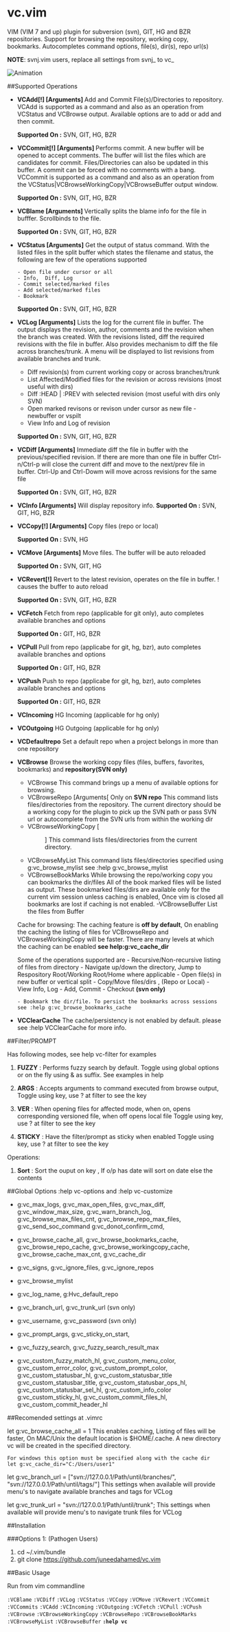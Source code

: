 # vc.vim

VIM (VIM 7 and up) plugin for subversion (svn), GIT, HG and BZR repositories.
Support for browsing the repository, working copy, bookmarks.
Autocompletes command options, file(s), dir(s), repo url(s)

<b>NOTE</b>: svnj.vim users, replace all settings from svnj_ to vc_ 

![Animation][1]
   
[1]: http://i.imgur.com/i5B696t.gif?1

##Supported Operations

* <b>VCAdd[!] [Arguments] </b>
    Add and Commit File(s)/Directories to repository. VCAdd is supported as a command and also as an
    operation from VCStatus and VCBrowse output. Available options are to add or add and then commit.

    <b>Supported On :</b> SVN, GIT, HG, BZR

* <b>VCCommit[!] [Arguments] </b>
    Performs commit. A new buffer will be opened to accept comments. The buffer will list
    the files which are candidates for commit. Files/Directories can also be updated in this buffer. 
    A commit can be forced with no comments with a bang. VCCommit is supported as a command and 
    also as an operation from the VCStatus|VCBrowseWorkingCopy|VCBrowseBuffer output window. 

    <b>Supported On :</b> SVN, GIT, HG, BZR

* <b>VCBlame [Arguments] </b>
    Vertically splits the blame info for the file in bufffer. Scrollbinds to the file.
    
    <b>Supported On :</b> SVN, GIT, HG, BZR

* <b>VCStatus [Arguments]</b>
    Get the output of status command. With the listed files in the split buffer which states the filename
    and status, the following are few of the operations supported

      - Open file under cursor or all 
      - Info,  Diff, Log
      - Commit selected/marked files
      - Add selected/marked files 
      - Bookmark
      
    <b>Supported On :</b> SVN, GIT, HG, BZR

* <b>VCLog [Arguments]</b>
    Lists the log for the current file in buffer.  The output displays the revision, author, comments 
    and the revision when the branch was created. With the revisions listed, diff the required 
    revisions with the file in buffer. Also provides mechanism to diff the file across branches/trunk. 
    A menu will be displayed to list revisions from available branches and trunk. 

    - Diff revision(s) from current working copy or across branches/trunk
    - List Affected/Modified files for the revision or across revisions (most useful with dirs)
    - Diff :HEAD | :PREV  with selected revision (most useful with dirs only SVN)
    - Open marked revisons or revison under cursor as new file - newbuffer or vspilt
    - View Info and Log of revision
    
    <b>Supported On :</b> SVN, GIT, HG, BZR

* <b>VCDiff [Arguments]</b>
    Immediate diff the file in buffer with the previous/specified revision. If there are more than one file in 
    buffer Ctrl-n/Ctrl-p will close the current diff and move to the next/prev file in buffer. 
    Ctrl-Up and Ctrl-Dowm will move across revisions for the same file

    <b>Supported On :</b> SVN, GIT, HG, BZR

* <b>VCInfo [Arguments]</b>
    Will display repository info.
    <b>Supported On :</b> SVN, GIT, HG, BZR

* <b>VCCopy[!] [Arguments]</b>
    Copy files (repo or local)

    <b>Supported On :</b> SVN, HG

* <b>VCMove [Arguments]</b>
     Move files. The buffer will be auto reloaded

     <b>Supported On :</b> SVN, GIT, HG

* <b>VCRevert[!]</b>
     Revert to the latest revision, operates on the file in buffer. ! causes the buffer to auto reload
     
     <b>Supported On :</b> SVN, GIT, HG, BZR

* <b>VCFetch</b>
     Fetch from repo (applicable for git only), auto completes available branches and options
     
     <b>Supported On :</b> GIT, HG, BZR

* <b>VCPull</b>
     Pull from repo (applicabe for git, hg, bzr), auto completes available branches and options
     
     <b>Supported On :</b> GIT, HG, BZR
      
* <b>VCPush</b>
     Push to repo (applicabe for git, hg, bzr), auto completes available branches and options
     
     <b>Supported On :</b> GIT, HG, BZR
     
* <b>VCIncoming</b>
     HG Incoming (applicable for hg only)

* <b>VCOutgoing</b>
     HG Outgoing (applicable for hg only)

* <b>VCDefaultrepo</b>
    Set a default repo when a project belongs in more than one repository

* <b>VCBrowse</b>
   Browse the working copy files (files, buffers, favorites, bookmarks) and <b>repository(SVN only)</b>

     - VCBrowse
         This command brings up a menu of available options for browsing.
     - VCBrowseRepo [Arguments[
         Only on <b>SVN repo</b>
         This command lists files/directories from the repository. The current directory should be 
         a working copy for the plugin to pick up the SVN path or pass SVN url or autocomplete from
         the SVN urls from within the working dir
     - VCBrowseWorkingCopy [<dir>]
         This command lists files/directories from the current directory. 
     - VCBrowseMyList
         This command lists files/directories specified using g:vc_browse_mylist see 
         :help g:vc_browse_mylist 
     - VCBrowseBookMarks
           While browsing the repo/working copy you can bookmarks the dir/files 
           All of the book marked files will be listed as output. 
           These bookmarked files/dirs are available only for the current vim session unless caching 
           is enabled, Once vim is closed all bookmarks are lost if caching is not enabled.
     -VCBrowseBuffer
           List the files from Buffer

     Cache for browsing:
         The caching feature is <b>off by default</b>, On enabling the caching the listing of files for 
     VCBrowseRepo and VCBrowseWorkingCopy will be faster. There are many levels at which the caching
     can be enabled <b>see help:g:vc_cache_dir</b>

    Some of the operations supported are
      - Recursive/Non-recursive listing of files from directory
      - Navigate up/down the directory, Jump to Respository Root/Working Root/Home where applicable
      - Open file(s) in new buffer or vertical split
      - Copy/Move files/dirs , (Repo or Local)
      - View Info, Log
      - Add, Commit
      - Checkout <b>(svn only)</b>
    
      - Bookmark the dir/file. To persist the bookmarks across sessions see :help g:vc_browse_bookmarks_cache

* <b>VCClearCache</b>
     The cache/persistency is not enabled by default. please see :help VCClearCache for more info.

##Filter/PROMPT

Has following modes, see help vc-filter for examples

1. <b>FUZZY</b> : Performs fuzzy search by default.
           Toggle using global options or on the fly using & as suffix. See examples in help

2. <b>ARGS</b>   : Accepts arguments to command executed from browse output, 
            Toggle using key, use ? at filter to see the key

3. <b>VER</b>    : When opening files for affected mode, when on, opens corresponding
            versioned file, when off opens local file
            Toggle using key, use ? at filter to see the key

4. <b>STICKY</b> : Have the filter/prompt as sticky when enabled
            Toggle using key, use ? at filter to see the key

Operations:

1. <b>Sort</b>  : Sort the ouput on key <F8>, If o/p has date will sort on date else the contents

##Global Options  :help vc-options and :help vc-customize

 +  g:vc_max_logs, g:vc_max_open_files, g:vc_max_diff,
    g:vc_window_max_size, g:vc_warn_branch_log, g:vc_browse_max_files_cnt,
    g:vc_browse_repo_max_files, g:vc_send_soc_command
    g:vc_donot_confirm_cmd, 

 + g:vc_browse_cache_all, g:vc_browse_bookmarks_cache, g:vc_browse_repo_cache,
   g:vc_browse_workingcopy_cache, g:vc_browse_cache_max_cnt, g:vc_cache_dir

 + g:vc_signs, g:vc_ignore_files, g:vc_ignore_repos

 + g:vc_browse_mylist
 + g:vc_log_name, g:Hvc_default_repo

 + g:vc_branch_url, g:vc_trunk_url (svn only)
 + g:vc_username, g:vc_password (svn only)
 
 + g:vc_prompt_args, g:vc_sticky_on_start, 
 
 + g:vc_fuzzy_search, g:vc_fuzzy_search_result_max

 + g:vc_custom_fuzzy_match_hl, g:vc_custom_menu_color, g:vc_custom_error_color,
   g:vc_custom_prompt_color, g:vc_custom_statusbar_hl, g:vc_custom_statusbar_title
   g:vc_custom_statusbar_title, g:vc_custom_statusbar_ops_hl, 
   g:vc_custom_statusbar_sel_hl, g:vc_custom_info_color
   g:vc_custom_sticky_hl, g:vc_custom_commit_files_hl, g:vc_custom_commit_header_hl


##Recomended settings at .vimrc

let g:vc_browse_cache_all = 1
    This enables caching, Listing of files will be faster, On MAC/Unix the default location is $HOME/.cache.
    A new directory vc will be created in the specified directory.

    For windows this option must be specified along with the cache dir
    let g:vc_cache_dir="C:/Users/user1"

let g:vc_branch_url = ["svn://127.0.0.1/Path/until/branches/", "svn://127.0.0.1/Path/until/tags/"]
    This settings when available will provide menu's to navigate available branches and tags for VCLog

let g:vc_trunk_url = "svn://127.0.0.1/Path/until/trunk";
    This settings when available will provide menu's to navigate trunk files for VCLog

##Installation

###Options 1:  (Pathogen Users)

1. cd ~/.vim/bundle
2. git clone https://github.com/juneedahamed/vc.vim


##Basic Usage

Run from vim commandline

`:VCBlame`
`:VCDiff`
`:VCLog`
`:VCStatus`
`:VCCopy`
`:VCMove`
`:VCRevert`
`:VCCommit`
`:VCCommits`
`:VCAdd`
`:VCIncoming`
`:VCOutgoing`
`:VCFetch`
`:VCPull`
`:VCPush`
`:VCBrowse`
`:VCBrowseWorkingCopy`
`:VCBrowseRepo`
`:VCBrowseBookMarks`
`:VCBrowseMyList`
`:VCBrowseBuffer`
**`:help vc`**




